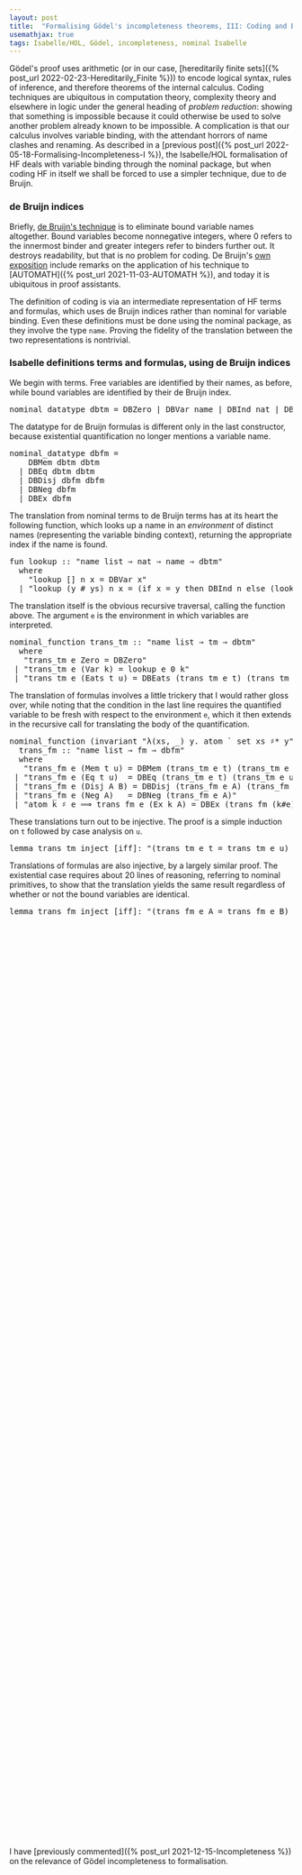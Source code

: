 ```yaml
---
layout: post
title:  "Formalising Gödel's incompleteness theorems, III: Coding and Bound Variables"
usemathjax: true
tags: Isabelle/HOL, Gödel, incompleteness, nominal Isabelle
---
```


Gödel's proof uses arithmetic (or in our case, [hereditarily finite sets]({% post_url 2022-02-23-Hereditarily_Finite %})) to encode logical syntax, rules of inference, and therefore theorems of the internal calculus.
Coding techniques are ubiquitous in computation theory, complexity theory and elsewhere in logic under the general heading of *problem reduction*:
showing that something is impossible because it could otherwise be used to solve another problem already known to be impossible.
A complication is that our calculus involves variable binding, with the attendant horrors of name clashes and renaming.
As described in a [previous post]({% post_url 2022-05-18-Formalising-Incompleteness-I %}), the Isabelle/HOL formalisation of HF deals with variable binding through the nominal package, but when coding HF in itself we shall be forced to use a simpler technique, due to de Bruijn.

### de Bruijn indices

Briefly, [de Bruijn's technique](https://en.wikipedia.org/wiki/De_Bruijn_index) is to eliminate bound variable names altogether.
Bound variables become nonnegative integers, where 0 refers to the innermost binder and greater integers refer to binders further out. It destroys readability, but that is no problem for coding.
De Bruijn's [own exposition](/papers/deBruijn-nameless-dummies.pdf)
include remarks on the application of his technique to [AUTOMATH]({% post_url 2021-11-03-AUTOMATH %}), and today it is ubiquitous in proof assistants. 

The definition of coding is via an intermediate representation of HF terms and formulas, which uses de Bruijn indices rather than nominal for variable binding. Even these definitions must be done using the nominal package, as they involve the type `name`. Proving the fidelity of the translation between the two representations is nontrivial.

### Isabelle definitions terms and formulas, using de Bruijn indices

We begin with terms. Free variables are identified by their names, as before, while bound variables are identified by their de Bruijn index.

<pre class="source">
<span class="keyword1 command">nominal_datatype</span> dbtm <span class="main">=</span> DBZero <span class="main">|</span> DBVar <span class="quoted">name</span> <span class="main">|</span> DBInd <span class="quoted">nat</span> <span class="main">|</span> DBEats <span class="quoted">dbtm</span> <span class="quoted">dbtm</span>
</pre>

The datatype for de Bruijn formulas is different only in the last constructor, because existential quantification no longer mentions a variable name.

<pre class="source">
<span class="keyword1 command">nominal_datatype</span> dbfm <span class="main">=</span><span>
    </span>DBMem <span class="quoted">dbtm</span> <span class="quoted">dbtm</span><span>
  </span><span class="main">|</span> DBEq <span class="quoted">dbtm</span> <span class="quoted">dbtm</span><span>
  </span><span class="main">|</span> DBDisj <span class="quoted">dbfm</span> <span class="quoted">dbfm</span><span>
  </span><span class="main">|</span> DBNeg <span class="quoted">dbfm</span><span>
  </span><span class="main">|</span> DBEx <span class="quoted">dbfm</span>
</pre>

The translation from nominal terms to de Bruijn terms has at its heart the following function, which looks up a name in an *environment* of distinct names (representing the variable binding context), returning the appropriate index if the name is found.

<pre class="source">
<span class="keyword1 command">fun</span> <span class="entity">lookup</span> <span class="main">::</span> <span class="quoted"><span class="quoted"><span>"</span>name</span> list <span class="main">⇒</span> nat <span class="main">⇒</span> name</span> <span class="main">⇒</span> dbtm<span>"</span><span>
  </span><span class="keyword2 keyword">where</span><span>
    </span><span class="quoted"><span class="quoted"><span>"</span><span class="free">lookup</span> <span class="main">[]</span> <span class="free bound entity">n</span> <span class="free bound entity">x</span> <span class="main">=</span> DBVar</span> <span class="free bound entity">x</span><span>"</span></span><span>
  </span><span class="main">|</span> <span class="quoted"><span class="quoted"><span>"</span><span class="free">lookup</span> <span class="main">(</span><span class="free bound entity">y</span> <span class="main">#</span> <span class="free bound entity">ys</span><span class="main">)</span> <span class="free bound entity">n</span> <span class="free bound entity">x</span> <span class="main">=</span> <span class="main">(</span><span class="keyword1">if</span> <span class="free bound entity">x</span> <span class="main">=</span> <span class="free bound entity">y</span> <span class="keyword1">then</span> DBInd</span> <span class="free bound entity">n</span> <span class="keyword1">else</span> <span class="main">(</span><span class="free">lookup</span> <span class="free bound entity">ys</span> <span class="main">(</span>Suc <span class="free bound entity">n</span><span class="main">)</span> <span class="free bound entity">x</span><span class="main">)</span><span class="main">)</span><span>"</span></span>
</pre>

The translation itself is the obvious recursive traversal, calling the function above.
The argument `e` is the environment in which variables are interpreted.

<pre class="source">
<span class="keyword1 command">nominal_function</span> <span class="entity">trans_tm</span> <span class="main">::</span> <span class="quoted"><span class="quoted"><span>"</span>name</span> list <span class="main">⇒</span> tm</span> <span class="main">⇒</span> dbtm<span>"</span><span>
  </span><span class="keyword2 keyword">where</span><span>
   </span><span class="quoted"><span class="quoted"><span>"</span><span class="free">trans_tm</span> <span class="free bound entity">e</span> Zero</span> <span class="main">=</span> DBZero</span><span>"</span><span>
 </span><span class="main">|</span> <span class="quoted"><span class="quoted"><span>"</span><span class="free">trans_tm</span> <span class="free bound entity">e</span> <span class="main">(</span>Var</span> <span class="free bound entity">k</span><span class="main">)</span> <span class="main">=</span> lookup</span> <span class="free bound entity">e</span> <span class="main">0</span> <span class="free bound entity">k</span><span>"</span><span>
 </span><span class="main">|</span> <span class="quoted"><span class="quoted"><span>"</span><span class="free">trans_tm</span> <span class="free bound entity">e</span> <span class="main">(</span>Eats</span> <span class="free bound entity">t</span> <span class="free bound entity">u</span><span class="main">)</span> <span class="main">=</span> DBEats</span> <span class="main">(</span><span class="free">trans_tm</span> <span class="free bound entity">e</span> <span class="free bound entity">t</span><span class="main">)</span> <span class="main">(</span><span class="free">trans_tm</span> <span class="free bound entity">e</span> <span class="free bound entity">u</span><span class="main">)</span><span>"</span>
</pre>

The translation of formulas involves a little trickery that I would rather gloss over, while noting that the condition in the last line requires the quantified variable to be fresh with respect to the environment `e`, which it then extends in the recursive call for translating the body of the quantification.

<pre class="source">
<span class="keyword1 command">nominal_function</span> <span class="main">(</span>invariant <span class="quoted"><span class="quoted"><span>"</span><span class="main">λ</span><span class="main">(</span><span class="bound">xs</span><span class="main">,</span> <span class="main bound">_</span><span class="main">)</span> <span class="bound">y</span><span class="main">.</span> atom</span> <span class="main">`</span> set <span class="bound">xs</span> <span class="main">♯*</span></span> <span class="bound">y</span><span>"</span><span class="main">)</span><span>
  </span><span class="entity">trans_fm</span> <span class="main">::</span> <span class="quoted"><span class="quoted"><span>"</span>name</span> list <span class="main">⇒</span> fm</span> <span class="main">⇒</span> dbfm<span>"</span><span>
  </span><span class="keyword2 keyword">where</span><span>
   </span><span class="quoted"><span class="quoted"><span>"</span><span class="free">trans_fm</span> <span class="free bound entity">e</span> <span class="main">(</span>Mem</span> <span class="free bound entity">t</span> <span class="free bound entity">u</span><span class="main">)</span> <span class="main">=</span> DBMem</span> <span class="main">(</span>trans_tm <span class="free bound entity">e</span> <span class="free bound entity">t</span><span class="main">)</span> <span class="main">(</span>trans_tm <span class="free bound entity">e</span> <span class="free bound entity">u</span><span class="main">)</span><span>"</span><span>
 </span><span class="main">|</span> <span class="quoted"><span class="quoted"><span>"</span><span class="free">trans_fm</span> <span class="free bound entity">e</span> <span class="main">(</span>Eq</span> <span class="free bound entity">t</span> <span class="free bound entity">u</span><span class="main">)</span>  <span class="main">=</span> DBEq</span> <span class="main">(</span>trans_tm <span class="free bound entity">e</span> <span class="free bound entity">t</span><span class="main">)</span> <span class="main">(</span>trans_tm <span class="free bound entity">e</span> <span class="free bound entity">u</span><span class="main">)</span><span>"</span><span>
 </span><span class="main">|</span> <span class="quoted"><span class="quoted"><span>"</span><span class="free">trans_fm</span> <span class="free bound entity">e</span> <span class="main">(</span>Disj</span> <span class="free bound entity">A</span> <span class="free bound entity">B</span><span class="main">)</span> <span class="main">=</span> DBDisj</span> <span class="main">(</span><span class="free">trans_fm</span> <span class="free bound entity">e</span> <span class="free bound entity">A</span><span class="main">)</span> <span class="main">(</span><span class="free">trans_fm</span> <span class="free bound entity">e</span> <span class="free bound entity">B</span><span class="main">)</span><span>"</span><span>
 </span><span class="main">|</span> <span class="quoted"><span class="quoted"><span>"</span><span class="free">trans_fm</span> <span class="free bound entity">e</span> <span class="main">(</span>Neg</span> <span class="free bound entity">A</span><span class="main">)</span>   <span class="main">=</span> DBNeg</span> <span class="main">(</span><span class="free">trans_fm</span> <span class="free bound entity">e</span> <span class="free bound entity">A</span><span class="main">)</span><span>"</span><span>
 </span><span class="main">|</span> <span class="quoted"><span class="quoted"><span>"</span>atom</span> <span class="free bound entity">k</span> <span class="main">♯</span></span> <span class="free bound entity">e</span> <span class="main">⟹</span> <span class="free">trans_fm</span> <span class="free bound entity">e</span> <span class="main">(</span>Ex <span class="free bound entity">k</span> <span class="free bound entity">A</span><span class="main">)</span> <span class="main">=</span> DBEx <span class="main">(</span><span class="free">trans_fm</span> <span class="main">(</span><span class="free bound entity">k</span><span class="main">#</span><span class="free bound entity">e</span><span class="main">)</span> <span class="free bound entity">A</span><span class="main">)</span><span>"</span>
</pre>

These translations turn out to be injective. The proof is a simple induction on `t` followed by case analysis on `u`.

<pre class="source">
<span class="keyword1 command">lemma</span> trans_tm_inject <span class="main">[</span><span class="operator">iff</span><span class="main">]</span><span class="main">:</span> <span class="quoted"><span class="quoted"><span>"</span><span class="main">(</span>trans_tm</span> <span class="free">e</span> <span class="free">t</span> <span class="main">=</span> trans_tm</span> <span class="free">e</span> <span class="free">u</span><span class="main">)</span> <span class="main">⟷</span> <span class="free">t</span> <span class="main">=</span> <span class="free">u</span><span>"
</pre>

Translations of formulas are also injective, by a largely similar proof.
The existential case requires about 20 lines of reasoning, referring to nominal primitives, to show that the translation yields the same result regardless of whether or not the bound variables are identical.

<pre class="source">
<span class="keyword1 command">lemma</span> trans_fm_inject <span class="main">[</span><span class="operator">iff</span><span class="main">]</span><span class="main">:</span> <span class="quoted"><span class="quoted"><span>"</span><span class="main">(</span>trans_fm</span> <span class="free">e</span> <span class="free">A</span> <span class="main">=</span> trans_fm</span> <span class="free">e</span> <span class="free">B</span><span class="main">)</span> <span class="main">⟷</span> <span class="free">A</span> <span class="main">=</span> <span class="free">B</span><span>"</span>
</pre>

<pre class="source">
</pre>

<pre class="source">
</pre>

<pre class="source">
</pre>

<pre class="source">
</pre>


<pre class="source">
</pre>

<pre class="source">
</pre>

<pre class="source">
</pre>

<pre class="source">
</pre>

<pre class="source">
</pre>

<pre class="source">
</pre>

<pre class="source">
</pre>

<pre class="source">
</pre>

<pre class="source">
</pre>

<pre class="source">
</pre>

<pre class="source">
</pre>

<pre class="source">
</pre>

<pre class="source">
</pre>

<pre class="source">
</pre>

<pre class="source">
</pre>

<pre class="source">
</pre>

<pre class="source">
</pre>

<pre class="source">
</pre>

<pre class="source">
</pre>

<pre class="source">
</pre>



<pre class="source">
</pre>

<pre class="source">
</pre>

<pre class="source">
</pre>

<pre class="source">
</pre>

<pre class="source">
</pre>

<pre class="source">
</pre>

<pre class="source">
</pre>

<pre class="source">
</pre>

<pre class="source">
</pre>

<pre class="source">
</pre>

<pre class="source">
</pre>


<pre class="source">
</pre>

<pre class="source">
</pre>

<pre class="source">
</pre>

<pre class="source">
</pre>

<pre class="source">
</pre>

<pre class="source">
</pre>

<pre class="source">
</pre>

<pre class="source">
</pre>

<pre class="source">
</pre>

<pre class="source">
</pre>

<pre class="source">
</pre>

<pre class="source">
</pre>

<pre class="source">
</pre>

<pre class="source">
</pre>

<pre class="source">
</pre>

<pre class="source">
</pre>

<pre class="source">
</pre>

<pre class="source">
</pre>

<pre class="source">
</pre>

<pre class="source">
</pre>

<pre class="source">
</pre>

<pre class="source">
</pre>

<pre class="source">
</pre>

<pre class="source">
</pre>

<pre class="source">
</pre>

<pre class="source">
</pre>

<pre class="source">
</pre>

<pre class="source">
</pre>

<pre class="source">
</pre>

<pre class="source">
</pre>

<pre class="source">
</pre>


<pre class="source">
</pre>

<pre class="source">
</pre>

<pre class="source">
</pre>

<pre class="source">
</pre>

<pre class="source">
</pre>

<pre class="source">
</pre>

<pre class="source">
</pre>

<pre class="source">
</pre>

<pre class="source">
</pre>

<pre class="source">
</pre>

<pre class="source">
</pre>

<pre class="source">
</pre>

<pre class="source">
</pre>

<pre class="source">
</pre>

<pre class="source">
</pre>

<pre class="source">
</pre>

<pre class="source">
</pre>

<pre class="source">
</pre>

<pre class="source">
</pre>

<pre class="source">
</pre>



<pre class="source">
</pre>

<pre class="source">
</pre>

<pre class="source">
</pre>

<pre class="source">
</pre>

<pre class="source">
</pre>

<pre class="source">
</pre>

<pre class="source">
</pre>

<pre class="source">
</pre>

<pre class="source">
</pre>

<pre class="source">
</pre>

<pre class="source">
</pre>


<pre class="source">
</pre>

<pre class="source">
</pre>

<pre class="source">
</pre>

<pre class="source">
</pre>

<pre class="source">
</pre>

<pre class="source">
</pre>

<pre class="source">
</pre>

<pre class="source">
</pre>

<pre class="source">
</pre>

<pre class="source">
</pre>

<pre class="source">
</pre>

<pre class="source">
</pre>

<pre class="source">
</pre>

<pre class="source">
</pre>

<pre class="source">
</pre>

<pre class="source">
</pre>

<pre class="source">
</pre>

<pre class="source">
</pre>

<pre class="source">
</pre>

<pre class="source">
</pre>






I have [previously commented]({% post_url 2021-12-15-Incompleteness %}) on the relevance of Gödel incompleteness to formalisation.


